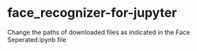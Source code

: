 # face_recognizer-for-jupyter

Change the paths of downloaded files as indicated in the Face Seperated.ipynb file
